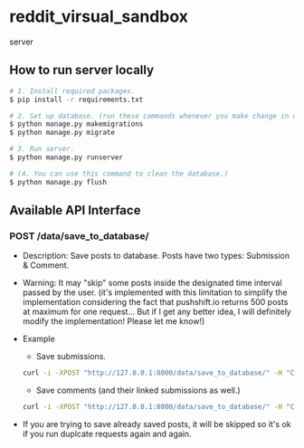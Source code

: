 # reddit_virsual_sandbox

server


## How to run server locally
```bash
# 1. Install required packages.
$ pip install -r requirements.txt

# 2. Set up database. (run these commands whenever you make change in database schema (models.py))
$ python manage.py makemigrations
$ python manage.py migrate

# 3. Run server.
$ python manage.py runserver

# (4. You can use this command to clean the database.)
$ python manage.py flush
```

## Available API Interface

### POST /data/save_to_database/
- Description: Save posts to database. Posts have two types: Submission & Comment.
- Warning: It may "skip" some posts inside the designated time interval passed by the user. (it's implemented with this limitation to simplify the implementation considering the fact that pushshift.io returns 500 posts at maximum for one request... But if I get any better idea, I will definitely modify the implementation! Please let me know!)

- Example
    - Save submissions.
    ```bash
    curl -i -XPOST "http://127.0.0.1:8000/data/save_to_database/" -H "Content-Type: application/json" -d '{"subreddit": "Cooking", "start_time": "2020-10-10-00:00:30", "end_time": "2020-10-11-00:30:00"}'
    ```

    - Save comments (and their linked submissions as well.)
    ```bash
    curl -i -XPOST "http://127.0.0.1:8000/data/save_to_database/" -H "Content-Type: application/json" -d '{"subreddit": "Cooking", "start_time": "2020-10-11-00:00:30", "end_time": "2020-10-11-00:30:00", "post_type": "comment"}'
    ```
- If you are trying to save already saved posts, it will be skipped so it's ok if you run duplcate requests again and again.
